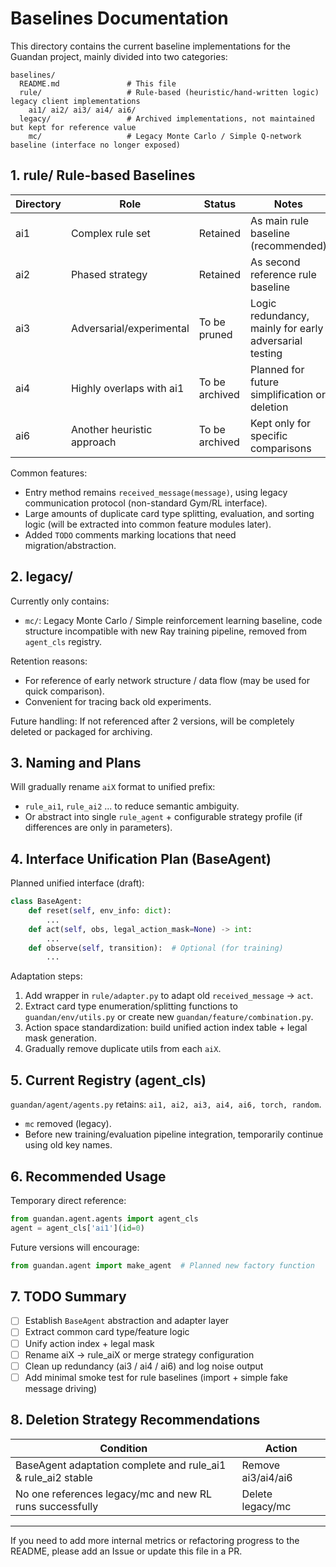 # Baselines Documentation

This directory contains the current baseline implementations for the Guandan project, mainly divided into two categories:

```
baselines/
  README.md               # This file
  rule/                   # Rule-based (heuristic/hand-written logic) legacy client implementations
    ai1/ ai2/ ai3/ ai4/ ai6/
  legacy/                 # Archived implementations, not maintained but kept for reference value
    mc/                   # Legacy Monte Carlo / Simple Q-network baseline (interface no longer exposed)
```

## 1. rule/ Rule-based Baselines
| Directory | Role | Status | Notes |
|-----------|------|--------|-------|
| ai1  | Complex rule set | Retained | As main rule baseline (recommended) |
| ai2  | Phased strategy | Retained | As second reference rule baseline |
| ai3  | Adversarial/experimental | To be pruned | Logic redundancy, mainly for early adversarial testing |
| ai4  | Highly overlaps with ai1 | To be archived | Planned for future simplification or deletion |
| ai6  | Another heuristic approach | To be archived | Kept only for specific comparisons |

Common features:
- Entry method remains `received_message(message)`, using legacy communication protocol (non-standard Gym/RL interface).
- Large amounts of duplicate card type splitting, evaluation, and sorting logic (will be extracted into common feature modules later).
- Added `TODO` comments marking locations that need migration/abstraction.

## 2. legacy/
Currently only contains:
- `mc/`: Legacy Monte Carlo / Simple reinforcement learning baseline, code structure incompatible with new Ray training pipeline, removed from `agent_cls` registry.

Retention reasons:
- For reference of early network structure / data flow (may be used for quick comparison).
- Convenient for tracing back old experiments.

Future handling: If not referenced after 2 versions, will be completely deleted or packaged for archiving.

## 3. Naming and Plans
Will gradually rename `aiX` format to unified prefix:
- `rule_ai1`, `rule_ai2` ... to reduce semantic ambiguity.
- Or abstract into single `rule_agent` + configurable strategy profile (if differences are only in parameters).

## 4. Interface Unification Plan (BaseAgent)
Planned unified interface (draft):
```python
class BaseAgent:
    def reset(self, env_info: dict):
        ...
    def act(self, obs, legal_action_mask=None) -> int:
        ...
    def observe(self, transition):  # Optional (for training)
        ...
```
Adaptation steps:
1. Add wrapper in `rule/adapter.py` to adapt old `received_message` → `act`.
2. Extract card type enumeration/splitting functions to `guandan/env/utils.py` or create new `guandan/feature/combination.py`.
3. Action space standardization: build unified action index table + legal mask generation.
4. Gradually remove duplicate utils from each `aiX`.

## 5. Current Registry (agent_cls)
`guandan/agent/agents.py` retains: `ai1, ai2, ai3, ai4, ai6, torch, random`.
- `mc` removed (legacy).
- Before new training/evaluation pipeline integration, temporarily continue using old key names.

## 6. Recommended Usage
Temporary direct reference:
```python
from guandan.agent.agents import agent_cls
agent = agent_cls['ai1'](id=0)
```
Future versions will encourage:
```python
from guandan.agent import make_agent  # Planned new factory function
```

## 7. TODO Summary
- [ ] Establish `BaseAgent` abstraction and adapter layer
- [ ] Extract common card type/feature logic
- [ ] Unify action index + legal mask
- [ ] Rename aiX → rule_aiX or merge strategy configuration
- [ ] Clean up redundancy (ai3 / ai4 / ai6) and log noise output
- [ ] Add minimal smoke test for rule baselines (import + simple fake message driving)

## 8. Deletion Strategy Recommendations
| Condition | Action |
|-----------|--------|
| BaseAgent adaptation complete and rule_ai1 & rule_ai2 stable | Remove ai3/ai4/ai6 |
| No one references legacy/mc and new RL runs successfully | Delete legacy/mc |

---
If you need to add more internal metrics or refactoring progress to the README, please add an Issue or update this file in a PR.

